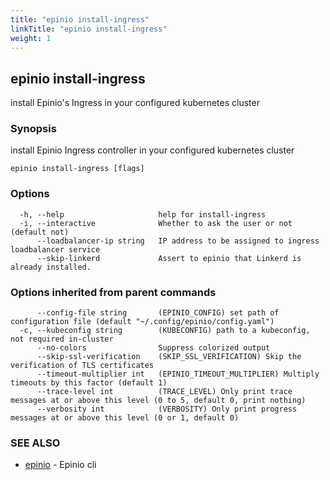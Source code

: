 ```yaml
---
title: "epinio install-ingress"
linkTitle: "epinio install-ingress"
weight: 1
---
```

## epinio install-ingress

install Epinio's Ingress in your configured kubernetes cluster

### Synopsis

install Epinio Ingress controller in your configured kubernetes cluster

```
epinio install-ingress [flags]
```

### Options

```
  -h, --help                     help for install-ingress
  -i, --interactive              Whether to ask the user or not (default not)
      --loadbalancer-ip string   IP address to be assigned to ingress loadbalancer service
      --skip-linkerd             Assert to epinio that Linkerd is already installed.
```

### Options inherited from parent commands

```
      --config-file string       (EPINIO_CONFIG) set path of configuration file (default "~/.config/epinio/config.yaml")
  -c, --kubeconfig string        (KUBECONFIG) path to a kubeconfig, not required in-cluster
      --no-colors                Suppress colorized output
      --skip-ssl-verification    (SKIP_SSL_VERIFICATION) Skip the verification of TLS certificates
      --timeout-multiplier int   (EPINIO_TIMEOUT_MULTIPLIER) Multiply timeouts by this factor (default 1)
      --trace-level int          (TRACE_LEVEL) Only print trace messages at or above this level (0 to 5, default 0, print nothing)
      --verbosity int            (VERBOSITY) Only print progress messages at or above this level (0 or 1, default 0)
```

### SEE ALSO

* [epinio](epinio.md)	 - Epinio cli

